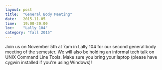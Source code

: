 ```yaml
---
layout: post
title:  "General Body Meeting"
date:   2015-11-05
time:   19:00-20:00
loc:    "Lally 104"
category: "fall 2015"
---
```


Join us on November 5th at 7pm in Lally 104 for our second general body meeting of the semester.
We will also be holding an informal tech talk on UNIX Command Line Tools.
Make sure you bring your laptop (please have cygwin installed if you're using Windows)!
